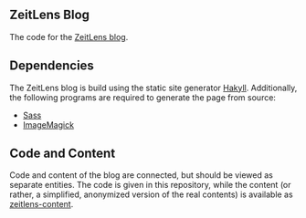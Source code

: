 ZeitLens Blog
-------------

The code for the [ZeitLens blog](http://zeitlens.com).

## Dependencies

The ZeitLens blog is build using the static site generator
[Hakyll](http://jaspervdk.be/hakyll).  Additionally, the following programs
are required to generate the page from source:

- [Sass](http://sass-lang.com)
- [ImageMagick](http://imagemagick.org)

## Code and Content

Code and content of the blog are connected, but should be viewed as separate
entities.  The code is given in this repository, while the content (or rather,
a simplified, anonymized version of the real contents) is available as
[zeitlens-content](https://github.com/tarleb/zeitlens-content).
